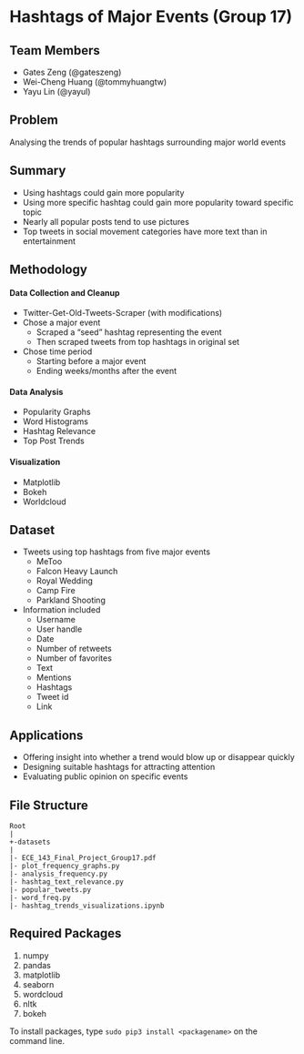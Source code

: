 # Hashtags of Major Events (Group 17)

## Team Members
 - Gates Zeng (@gateszeng)
 - Wei-Cheng Huang (@tommyhuangtw)
 - Yayu Lin (@yayul)

## Problem
Analysing the trends of popular hashtags surrounding major world events

## Summary
 * Using hashtags could gain more popularity 
 * Using more specific hashtag could gain more popularity toward specific topic
 * Nearly all popular posts tend to use pictures
 * Top tweets in social movement categories have more text than in entertainment

## Methodology
 #### Data Collection and Cleanup
  * Twitter-Get-Old-Tweets-Scraper (with modifications)
  * Chose a major event
    * Scraped a “seed” hashtag representing the event
    * Then scraped tweets from top hashtags in original set
  * Chose time period
    * Starting before a major event
    * Ending weeks/months after the event
 #### Data Analysis
 * Popularity Graphs
 * Word Histograms
 * Hashtag Relevance
 * Top Post Trends
 #### Visualization
 * Matplotlib
 * Bokeh
 * Worldcloud

## Dataset
 * Tweets using top hashtags from five major events
   * MeToo
   * Falcon Heavy Launch
   * Royal Wedding
   * Camp Fire
   * Parkland Shooting
 * Information included
   * Username 
   * User handle
   * Date
   * Number of retweets
   * Number of favorites
   * Text
   * Mentions
   * Hashtags
   * Tweet id
   * Link
## Applications
 * Offering insight into whether a trend would blow up or disappear quickly
 * Designing suitable hashtags for attracting attention
 * Evaluating public opinion on specific events 
## File Structure
```
Root
|
+-datasets
|
|- ECE_143_Final_Project_Group17.pdf
|- plot_frequency_graphs.py
|- analysis_frequency.py
|- hashtag_text_relevance.py
|- popular_tweets.py
|- word_freq.py
|- hashtag_trends_visualizations.ipynb
```

## Required Packages
1. numpy
2. pandas
3. matplotlib
4. seaborn
5. wordcloud
6. nltk
7. bokeh

To install packages, type ```sudo pip3 install <packagename>``` on the command line.
